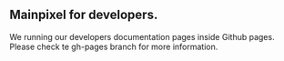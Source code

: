 ## Mainpixel for developers.    
We running our developers documentation pages inside Github pages. Please check te gh-pages branch for more information.
